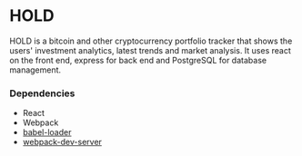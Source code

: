 # HOLD

HOLD is a bitcoin and other cryptocurrency portfolio tracker that shows the users' investment analytics, latest trends and market analysis. It uses react on the front end, express for back end and PostgreSQL for database management.

### Dependencies

* React
* Webpack
* [babel-loader](https://github.com/babel/babel-loader)
* [webpack-dev-server](https://github.com/webpack/webpack-dev-server)
